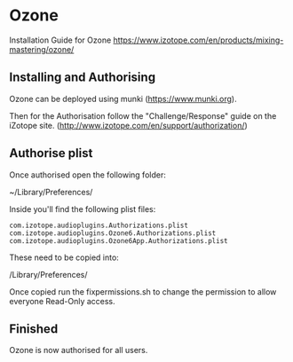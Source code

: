 # Ozone
Installation Guide for Ozone https://www.izotope.com/en/products/mixing-mastering/ozone/

## Installing and Authorising
Ozone can be deployed using munki (https://www.munki.org). 

Then for the Authorisation follow the "Challenge/Response" guide on the iZotope site.
(http://www.izotope.com/en/support/authorization/)

## Authorise plist
Once authorised open the following folder:

~/Library/Preferences/

Inside you'll find the following plist files:

```
com.izotope.audioplugins.Authorizations.plist
com.izotope.audioplugins.Ozone6.Authorizations.plist
com.izotope.audioplugins.Ozone6App.Authorizations.plist
```

These need to be copied into:

/Library/Preferences/

Once copied run the fixpermissions.sh to change the permission to allow everyone Read-Only access.


## Finished
Ozone is now authorised for all users.
